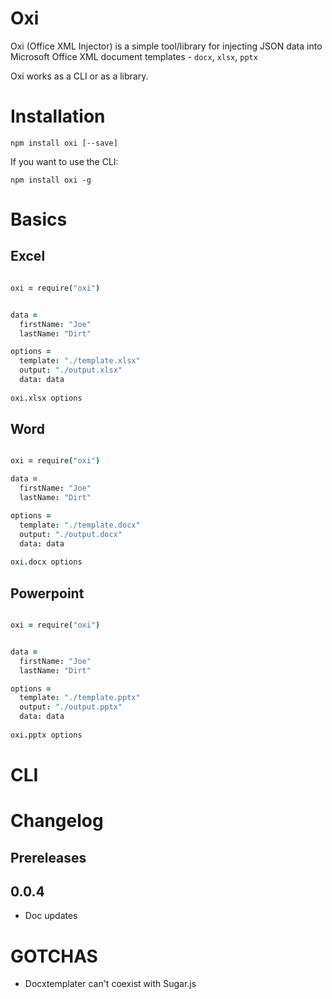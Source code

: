# Oxi

Oxi (Office XML Injector) is a simple tool/library for injecting JSON data into Microsoft Office XML document templates - `docx`, `xlsx`, `pptx`

Oxi works as a CLI or as a library.

# Installation

`npm install oxi [--save]`

If you want to use the CLI:

`npm install oxi -g`

# Basics


## Excel

```coffeescript

oxi = require("oxi")


data =
  firstName: "Joe"
  lastName: "Dirt"

options =
  template: "./template.xlsx"
  output: "./output.xlsx"
  data: data
  
oxi.xlsx options 

```

## Word

```coffeescript

oxi = require("oxi")

data =
  firstName: "Joe"
  lastName: "Dirt"

options =
  template: "./template.docx"
  output: "./output.docx"
  data: data
  
oxi.docx options 

```

## Powerpoint

```coffeescript

oxi = require("oxi")


data =
  firstName: "Joe"
  lastName: "Dirt"

options =
  template: "./template.pptx"
  output: "./output.pptx"
  data: data
  
oxi.pptx options 

```



# CLI






# Changelog



## Prereleases

## 0.0.4

* Doc updates


# GOTCHAS

* Docxtemplater can't coexist with Sugar.js 

